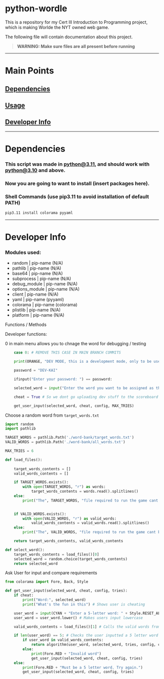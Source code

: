 # python-wordle

This is a repository for my Cert III Introduction to Programming project, which is making Worlde the NYT owned web game.

The following file will contain documentation about this project.

> **WARNING: Make sure files are all present before running**

---

# Main Points

## [Dependencies](#dependencies)

## [Usage](./Instructions.md)

## [Developer Info](#developer-info)

---

# Dependencies

### This script was made in python@3.11, and should work with python@3.10 and above.

### Now you are going to want to install (insert packages here).

### Shell Commands (use pip3.11 to avoid installation of default PATH)

```zsh
pip3.11 install colorama pyyaml
```

---

# Developer Info

### Modules used:

* random | pip-name (N/A)
* pathlib | pip-name (N/A)
* base64 | pip-name (N/A)
* subprocess | pip-name (N/A)
* debug_module | pip-name (N/A)
* options_module | pip-name (N/A)
* client | pip-name (N/A)
* yaml  | pip-name (pyyaml)
* colorama | pip-name (colorama)
* plistlib | pip-name (N/A)
* platform | pip-name (N/A)

Functions / Methods

Developer functions:

0 in main menu allows you to chnage the word for debugging / testing
```python
    case 0: # REMOVE THIS CASE IN MAIN BRANCH COMMITS

    print(ORANGE, "DEV MODE, this is a development mode, only to be used for testing purposes.")

    password = "DEV-KAI"

    ifinput("Enter your password: ") == password:

    selected_word = input("Enter the word you want to be assigned as the target word: ")

    cheat = True # So we dont go uploading dev stuff to the scoreboard

    get_user_input(selected_word, cheat, config, MAX_TRIES)
```



Choose a random word from `target_words.txt`

```python
import random
import pathlib

TARGET_WORDS = pathlib.Path('./word-bank/target_words.txt')
VALID_WORDS = pathlib.Path('./word-bank/all_words.txt')

MAX_TRIES = 6

def load_files():
  
    target_words_contents = []
    valid_words_contents = []

    if TARGET_WORDS.exists():
        with open(TARGET_WORDS, "r") as words:
            target_words_contents = words.read().splitlines()
    else:
        print("The", TARGET_WORDS, "file required to run the game cant be found")
  

    if VALID_WORDS.exists():
        with open(VALID_WORDS, "r") as valid_words:
            valid_words_contents = valid_words.read().splitlines()
    else:
        print("The", VALID_WORDS, "file required to run the game cant be found")

    return target_words_contents, valid_words_contents

def select_word():
    target_words_contents = load_files()[0]
    selected_word = random.choice(target_words_contents)
    return selected_word

```

Ask User for input and compare requirements

```python
from colorama import Fore, Back, Style

def get_user_input(selected_word, cheat, config, tries):
    if cheat:
        print("Word:", selected_word)
        print("What's the fun in this") # Shows user is cheating 

    user_word = input(CYAN + "Enter a 5-letter word: " + Style.RESET_ALL) # Asks for user input 
    user_word = user_word.lower() # Makes users input lowercase 

    valid_words_contents = load_files()[1] # Calls the valid words from the returned tuple from the load_files function

    if len(user_word) == 5: # Checks the user inputted a 5 letter word as asked
        if user_word in valid_words_contents:
            return algorithm(user_word, selected_word, tries, config, cheat)
        else:
            print(Fore.RED + "Invalid word")
            get_user_input(selected_word, cheat, config, tries)
    else:
        print(Fore.RED + "Must be a 5 letter word. Try again.")
        get_user_input(selected_word, cheat, config, tries)
```
